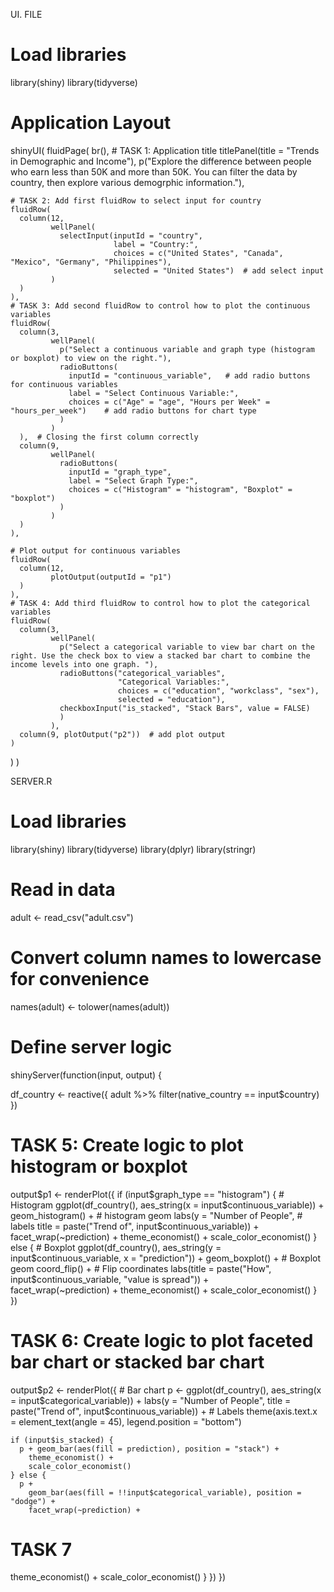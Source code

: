 UI. FILE
# Load libraries
library(shiny)
library(tidyverse)

# Application Layout
shinyUI(
  fluidPage(
    br(),
    # TASK 1: Application title
    titlePanel(title = "Trends in Demographic and Income"),
    p("Explore the difference between people who earn less than 50K and more than 50K. You can filter the data by country, then explore various demogrphic information."),
    
    # TASK 2: Add first fluidRow to select input for country
    fluidRow(
      column(12, 
             wellPanel(
               selectInput(inputId = "country", 
                           label = "Country:",
                           choices = c("United States", "Canada", "Mexico", "Germany", "Philippines"),
                           selected = "United States")  # add select input 
             )
      )
    ),
    # TASK 3: Add second fluidRow to control how to plot the continuous variables
    fluidRow(
      column(3, 
             wellPanel(
               p("Select a continuous variable and graph type (histogram or boxplot) to view on the right."),
               radioButtons(
                 inputId = "continuous_variable",   # add radio buttons for continuous variables
                 label = "Select Continuous Variable:",
                 choices = c("Age" = "age", "Hours per Week" = "hours_per_week")    # add radio buttons for chart type
               )
             )
      ),  # Closing the first column correctly
      column(9,
             wellPanel(
               radioButtons(
                 inputId = "graph_type",
                 label = "Select Graph Type:",
                 choices = c("Histogram" = "histogram", "Boxplot" = "boxplot")
               )
             )
      )  
    ), 
  
    # Plot output for continuous variables
    fluidRow(
      column(12,
             plotOutput(outputId = "p1")
      )
    ),  
    # TASK 4: Add third fluidRow to control how to plot the categorical variables
    fluidRow(
      column(3, 
             wellPanel(
               p("Select a categorical variable to view bar chart on the right. Use the check box to view a stacked bar chart to combine the income levels into one graph. "),
               radioButtons("categorical_variables",
                            "Categorical Variables:",
                            choices = c("education", "workclass", "sex"),
                            selected = "education"),    
               checkboxInput("is_stacked", "Stack Bars", value = FALSE)
               )
             ),
      column(9, plotOutput("p2"))  # add plot output
    )
  )
)



SERVER.R
# Load libraries
library(shiny)
library(tidyverse)
library(dplyr)
library(stringr)

# Read in data
adult <- read_csv("adult.csv")

# Convert column names to lowercase for convenience 
names(adult) <- tolower(names(adult))

# Define server logic
shinyServer(function(input, output) {
  
  df_country <- reactive({
    adult %>% filter(native_country == input$country)
  })
  
  # TASK 5: Create logic to plot histogram or boxplot
  output$p1 <- renderPlot({
    if (input$graph_type == "histogram") {
      # Histogram
      ggplot(df_country(), aes_string(x = input$continuous_variable)) +
        geom_histogram() +  # histogram geom
        labs(y = "Number of People",  # labels
             title = paste("Trend of", input$continuous_variable)) + 
        facet_wrap(~prediction) +
        theme_economist() +
        scale_color_economist()
    } else {
      # Boxplot
      ggplot(df_country(), aes_string(y = input$continuous_variable, x = "prediction")) +
        geom_boxplot() +  # Boxplot geom
        coord_flip() +  # Flip coordinates
        labs(title = paste("How", input$continuous_variable, "value is spread")) +  
        facet_wrap(~prediction) +
        theme_economist() +
        scale_color_economist()
    }
  })
  
  # TASK 6: Create logic to plot faceted bar chart or stacked bar chart
  output$p2 <- renderPlot({
    # Bar chart
    p <- ggplot(df_country(), aes_string(x = input$categorical_variable)) +
      labs(y = "Number of People",
           title = paste("Trend of", input$continuous_variable)) +  # Labels
      theme(axis.text.x = element_text(angle = 45), legend.position = "bottom")
    
    if (input$is_stacked) {
      p + geom_bar(aes(fill = prediction), position = "stack") +
        theme_economist() +
        scale_color_economist()
    } else {
      p + 
        geom_bar(aes(fill = !!input$categorical_variable), position = "dodge") + 
        facet_wrap(~prediction) +
        
# TASK 7
theme_economist() +
        scale_color_economist()
    }
  })
})

